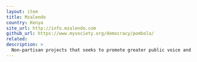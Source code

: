 ```yaml
---
layout: item
title: Mzalendo
country: Kenya
site_url: http://info.mzalendo.com
github_url: https://www.mysociety.org/democracy/pombola/
related: 
description: >
  Non-partisan projects that seeks to promote greater public voice and enhance public participation in politics by providing relevant information about the National Assembly and Senate's activities.
---
```

